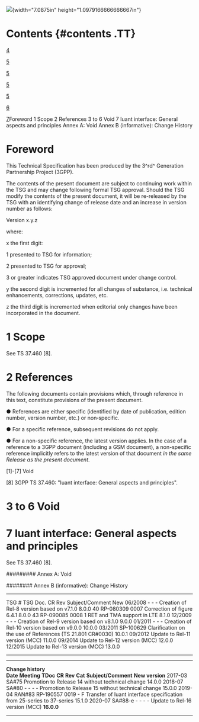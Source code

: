 ![](media/image1.jpeg){width="7.0875in" height="1.0979166666666667in"}

Contents {#contents .TT}
========

[4](#foreword)

[5](#scope)

[5](#references)

[5](#to-6-void)

[5](#iuant-interface-general-aspects-and-principles)

[6](#annex-a-void)

[7](#annex-b-informative-change-history)Foreword 1 Scope 2 References 3
to 6 Void 7 Iuant interface: General aspects and principles Annex A:
Void Annex B (informative): Change History

Foreword
========

This Technical Specification has been produced by the 3^rd^ Generation
Partnership Project (3GPP).

The contents of the present document are subject to continuing work
within the TSG and may change following formal TSG approval. Should the
TSG modify the contents of the present document, it will be re-released
by the TSG with an identifying change of release date and an increase in
version number as follows:

Version x.y.z

where:

x the first digit:

1 presented to TSG for information;

2 presented to TSG for approval;

3 or greater indicates TSG approved document under change control.

y the second digit is incremented for all changes of substance, i.e.
technical enhancements, corrections, updates, etc.

z the third digit is incremented when editorial only changes have been
incorporated in the document.

1 Scope
=======

See TS 37.460 \[8\].

2 References
============

The following documents contain provisions which, through reference in
this text, constitute provisions of the present document.

● References are either specific (identified by date of publication,
edition number, version number, etc.) or non‑specific.

● For a specific reference, subsequent revisions do not apply.

● For a non-specific reference, the latest version applies. In the case
of a reference to a 3GPP document (including a GSM document), a
non-specific reference implicitly refers to the latest version of that
document *in the same Release as the present document*.

\[1\]-\[7\] Void

\[8\] 3GPP TS 37.460: \"Iuant interface: General aspects and
principles\".

3 to 6 Void
===========

7 Iuant interface: General aspects and principles
=================================================

See TS 37.460 \[8\].

######### Annex A: Void 

######## Annex B (informative): Change History

  --------- ----------- ------ ----- ------------------------------------------------------------- --------
  TSG \#    TSG Doc.    CR     Rev   Subject/Comment                                               New
  06/2008   \-          \-     \-    Creation of Rel-8 version based on v7.1.0                     8.0.0
  40        RP-080309   0007         Correction of figure 6.4.1                                    8.0.0
  43        RP-090085   0008   1     RET and TMA support in LTE                                    8.1.0
  12/2009   \-          \-     \-    Creation of Rel-9 version based on v8.1.0                     9.0.0
  01/2011   \-          \-     \-    Creation of Rel-10 version based on v9.0.0                    10.0.0
  03/2011   SP-100629                Clarification on the use of References (TS 21.801 CR\#0030)   10.0.1
  09/2012                            Update to Rel-11 version (MCC)                                11.0.0
  09/2014                            Update to Rel-12 version (MCC)                                12.0.0
  12/2015                            Update to Rel-13 version (MCC)                                13.0.0
  --------- ----------- ------ ----- ------------------------------------------------------------- --------

  -------------------- ------------- ----------- -------- --------- --------- ----------------------------------------------------------------------- -----------------
  **Change history**                                                                                                                                  
  **Date**             **Meeting**   **TDoc**    **CR**   **Rev**   **Cat**   **Subject/Comment**                                                     **New version**
  2017-03              SA\#75                                                 Promotion to Release 14 without technical change                        14.0.0
  2018-07              SA\#80        \-          \-       \-        \-        Promotion to Release 15 without technical change                        15.0.0
  2019-04              RAN\#83       RP-190557   0019     \-        F         Transfer of Iuant interface specification from 25-series to 37-series   15.1.0
  2020-07              SA\#88-e      \-          \-       \-        \-        Update to Rel-16 version (MCC)                                          **16.0.0**
  -------------------- ------------- ----------- -------- --------- --------- ----------------------------------------------------------------------- -----------------
